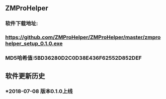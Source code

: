 ## ZMProHelper

### 软件下载地址:
### https://github.com/ZMProHelper/ZMProHelper/master/zmprohelper_setup_0.1.0.exe
### MD5哈希值:5BD36280D2C0D38E436F62552D852DEF


## 软件更新历史
### *2018-07-08 版本0.1.0上线

